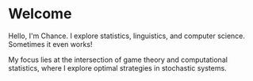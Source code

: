 # Welcome

Hello, I'm Chance. I explore statistics, linguistics, and computer science. Sometimes it even works! 

My focus lies at the intersection of game theory and computational statistics, where I explore optimal strategies in stochastic systems.
